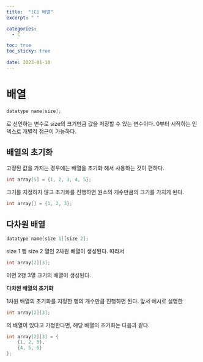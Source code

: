 ```yaml
---
title:  "[C] 배열"
excerpt: " "

categories:
  - C

toc: true
toc_sticky: true
 
date: 2023-01-10
---
```


# 배열 
```c
datatype name[size];
```
로 선언하는 변수로 size의 크기만큼 값을 저장할 수 있는 변수이다. 0부터 시작하는 인덱스로 개별적 접근이 가능하다.

## 배열의 초기화
고정된 값을 가지는 경우에는 배열을 초기화 해서 사용하는 것이 편하다.
```c
int array[5] = {1, 2, 3, 4, 5};
```

크기를 지정하지 않고 초기화를 진행하면 원소의 개수만큼의 크기를 가지게 된다.
```c
int array[] = {1, 2, 3};
```

## 다차원 배열
```c
datatype name[size 1][size 2];
```
size 1 행 size 2 열인 2차원 배열이 생성된다. 따라서
```c
int array[2][3];
```
이면 2행 3열 크기의 배열이 생성된다.

**다차원 배열의 초기화**

1차원 배열의 초기화를 지정한 행의 개수만큼 진행하면 된다. 앞서 예시로 설명한
```c
int array[2][3];
```
의 배열이 있다고 가정한다면, 해당 배열의 초기화는 다음과 같다.
```c
int array[2][3] = {
    {1, 2, 3},
    {4, 5, 6}
};
```